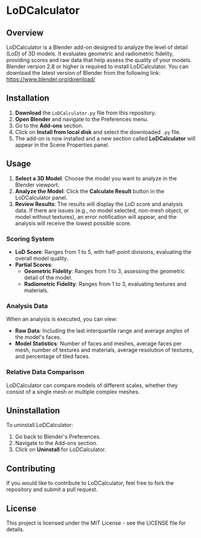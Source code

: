 # LoDCalculator

## Overview
LoDCalculator is a Blender add-on designed to analyze the level of detail (LoD) of 3D models. It evaluates geometric and radiometric fidelity, providing scores and raw data that help assess the quality of your models. Blender version 2.8 or higher is required to install LoDCalculator. You can download the latest version of Blender from the following link: https://www.blender.org/download/

## Installation

1. **Download** the `LoDCalculator.py` file from this repository.
2. **Open Blender** and navigate to the Preferences menu.
3. Go to the **Add-ons** section.
4. Click on **Install from local disk** and select the downloaded `.py` file.
5. The add-on is now installed and a new section called **LoDCalculator** will appear in the Scene Properties panel.

## Usage

1. **Select a 3D Model**: Choose the model you want to analyze in the Blender viewport.
2. **Analyze the Model**: Click the **Calculate Result** button in the LoDCalculator panel.
3. **Review Results**: The results will display the LoD score and analysis data. If there are issues (e.g., no model selected, non-mesh object, or model without textures), an error notification will appear, and the analysis will receive the lowest possible score.

### Scoring System
- **LoD Score**: Ranges from 1 to 5, with half-point divisions, evaluating the overall model quality.
- **Partial Scores**:
  - **Geometric Fidelity**: Ranges from 1 to 3, assessing the geometric detail of the model.
  - **Radiometric Fidelity**: Ranges from 1 to 3, evaluating textures and materials.

### Analysis Data
When an analysis is executed, you can view:
- **Raw Data**: Including the last interquartile range and average angles of the model's faces.
- **Model Statistics**: Number of faces and meshes, average faces per mesh, number of textures and materials, average resolution of textures, and percentage of tiled faces.

### Relative Data Comparison
LoDCalculator can compare models of different scales, whether they consist of a single mesh or multiple complex meshes.

## Uninstallation
To uninstall LoDCalculator:
1. Go back to Blender's Preferences.
2. Navigate to the Add-ons section.
3. Click on **Uninstall** for LoDCalculator.

## Contributing
If you would like to contribute to LoDCalculator, feel free to fork the repository and submit a pull request.

## License
This project is licensed under the MIT License - see the LICENSE file for details.
